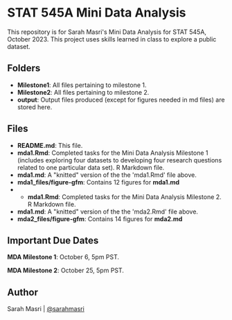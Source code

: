 # STAT 545A Mini Data Analysis

This repository is for Sarah Masri's Mini Data Analysis for STAT 545A, October 2023. This project uses skills learned in class to explore a public dataset. 

## Folders
- **Milestone1**: All files pertaining to milestone 1.
- **Milestone2**: All files pertaining to milestone 2.
- **output**: Output files produced (except for figures needed in md files) are stored here. 


## Files
- **README.md**: This file.
- **mda1.Rmd**: Completed tasks for the Mini Data Analysis Milestone 1 (includes exploring four datasets to developing four research questions related to one particular data set). R Markdown file. 
- **mda1.md**:  A "knitted" version of the the 'mda1.Rmd' file above.
- **mda1_files/figure-gfm**: Contains 12 figures for **mda1.md**
- - **mda1.Rmd**: Completed tasks for the Mini Data Analysis Milestone 2. R Markdown file. 
- **mda1.md**:  A "knitted" version of the the 'mda2.Rmd' file above.
- **mda2_files/figure-gfm**: Contains 14 figures for **mda2.md**


## Important Due Dates
**MDA Milestone 1**: October 6, 5pm PST.

**MDA Milestone 2**: October 25, 5pm PST.

## Author
Sarah Masri | [@sarahmasri](https://github.com/sarahmasri)
